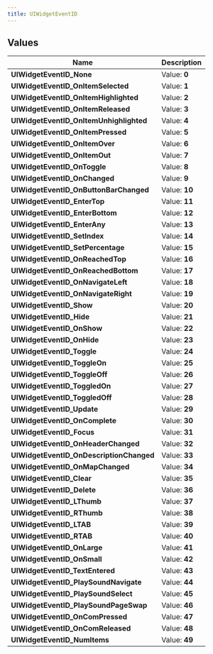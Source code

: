 ```yaml
---
title: UIWidgetEventID
---
```


## Values
| Name | Description |
| ---- | ----------- |
| **UIWidgetEventID_None** | Value: **0** |
| **UIWidgetEventID_OnItemSelected** | Value: **1** |
| **UIWidgetEventID_OnItemHighlighted** | Value: **2** |
| **UIWidgetEventID_OnItemReleased** | Value: **3** |
| **UIWidgetEventID_OnItemUnhighlighted** | Value: **4** |
| **UIWidgetEventID_OnItemPressed** | Value: **5** |
| **UIWidgetEventID_OnItemOver** | Value: **6** |
| **UIWidgetEventID_OnItemOut** | Value: **7** |
| **UIWidgetEventID_OnToggle** | Value: **8** |
| **UIWidgetEventID_OnChanged** | Value: **9** |
| **UIWidgetEventID_OnButtonBarChanged** | Value: **10** |
| **UIWidgetEventID_EnterTop** | Value: **11** |
| **UIWidgetEventID_EnterBottom** | Value: **12** |
| **UIWidgetEventID_EnterAny** | Value: **13** |
| **UIWidgetEventID_SetIndex** | Value: **14** |
| **UIWidgetEventID_SetPercentage** | Value: **15** |
| **UIWidgetEventID_OnReachedTop** | Value: **16** |
| **UIWidgetEventID_OnReachedBottom** | Value: **17** |
| **UIWidgetEventID_OnNavigateLeft** | Value: **18** |
| **UIWidgetEventID_OnNavigateRight** | Value: **19** |
| **UIWidgetEventID_Show** | Value: **20** |
| **UIWidgetEventID_Hide** | Value: **21** |
| **UIWidgetEventID_OnShow** | Value: **22** |
| **UIWidgetEventID_OnHide** | Value: **23** |
| **UIWidgetEventID_Toggle** | Value: **24** |
| **UIWidgetEventID_ToggleOn** | Value: **25** |
| **UIWidgetEventID_ToggleOff** | Value: **26** |
| **UIWidgetEventID_ToggledOn** | Value: **27** |
| **UIWidgetEventID_ToggledOff** | Value: **28** |
| **UIWidgetEventID_Update** | Value: **29** |
| **UIWidgetEventID_OnComplete** | Value: **30** |
| **UIWidgetEventID_Focus** | Value: **31** |
| **UIWidgetEventID_OnHeaderChanged** | Value: **32** |
| **UIWidgetEventID_OnDescriptionChanged** | Value: **33** |
| **UIWidgetEventID_OnMapChanged** | Value: **34** |
| **UIWidgetEventID_Clear** | Value: **35** |
| **UIWidgetEventID_Delete** | Value: **36** |
| **UIWidgetEventID_LThumb** | Value: **37** |
| **UIWidgetEventID_RThumb** | Value: **38** |
| **UIWidgetEventID_LTAB** | Value: **39** |
| **UIWidgetEventID_RTAB** | Value: **40** |
| **UIWidgetEventID_OnLarge** | Value: **41** |
| **UIWidgetEventID_OnSmall** | Value: **42** |
| **UIWidgetEventID_TextEntered** | Value: **43** |
| **UIWidgetEventID_PlaySoundNavigate** | Value: **44** |
| **UIWidgetEventID_PlaySoundSelect** | Value: **45** |
| **UIWidgetEventID_PlaySoundPageSwap** | Value: **46** |
| **UIWidgetEventID_OnComPressed** | Value: **47** |
| **UIWidgetEventID_OnComReleased** | Value: **48** |
| **UIWidgetEventID_NumItems** | Value: **49** |

